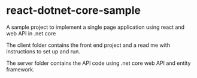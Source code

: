 # react-dotnet-core-sample
A sample project to implement a single page application using react and web API in  .net core 

The client folder contains the front end project and a read me with instructions to set up and run.

The server folder contains the API code using .net core web API and entity framework. 